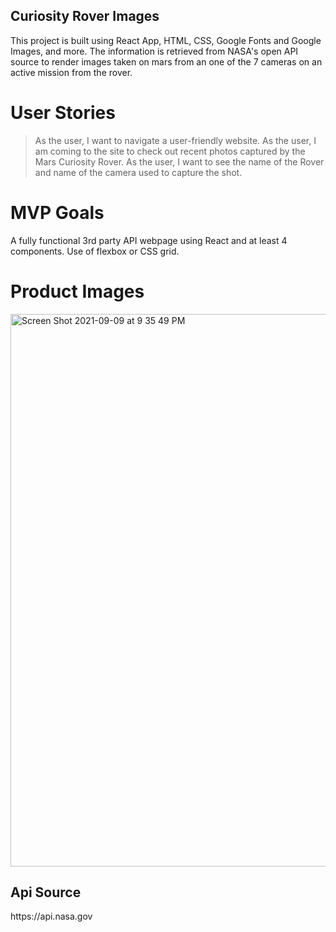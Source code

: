 
<h2>Curiosity Rover Images</h2>
This project is built using React App, HTML, CSS, Google Fonts and Google Images, and more. The information is retrieved from NASA's open API source to render images taken on mars from an one of the 7 cameras on an active mission from the rover. 

# User Stories
> As the user, I want to navigate a user-friendly website.
> As the user, I am coming to the site to check out recent photos captured by the Mars Curiosity Rover. 
>As the user, I want to see the name of the Rover and name of the camera used to capture the shot. 


# MVP Goals
A fully functional 3rd party API webpage using React and at least 4 components. 
Use of flexbox or CSS grid.

<h1>Product Images</h1>

<img width="884" alt="Screen Shot 2021-09-09 at 9 35 49 PM" src="https://user-images.githubusercontent.com/86509310/132784751-8625d356-39c1-4423-960c-9dafedf874c4.png">


<h2> Api Source </h2>
https://api.nasa.gov


